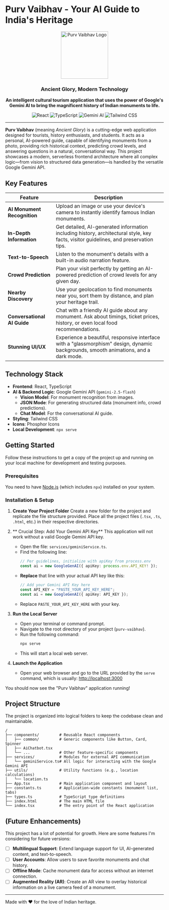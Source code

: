
# Purv Vaibhav - Your AI Guide to India's Heritage

<p align="center">
  <img src="https://raw.githubusercontent.com/user-attachments/assets/91c10d3f-8461-460b-870a-0d85a089d4d8" alt="Purv Vaibhav Logo" width="150"/>
</p>

<h3 align="center"> Ancient Glory, Modern Technology </h3>

<p align="center">
  <strong>An intelligent cultural tourism application that uses the power of Google's Gemini AI to bring the magnificent history of Indian monuments to life.</strong>
</p>

<p align="center">
  <img alt="React" src="https://img.shields.io/badge/React-18.x-blue?style=for-the-badge&logo=react">
  <img alt="TypeScript" src="https://img.shields.io/badge/TypeScript-5.x-blue?style=for-the-badge&logo=typescript">
  <img alt="Gemini AI" src="https://img.shields.io/badge/Google%20Gemini-AI%20Powered-purple?style=for-the-badge&logo=google-gemini">
  <img alt="Tailwind CSS" src="https://img.shields.io/badge/Tailwind%20CSS-3.x-blue?style=for-the-badge&logo=tailwind-css&color=38BDF8">
</p>

---

**Purv Vaibhav** (meaning *Ancient Glory*) is a cutting-edge web application designed for tourists, history enthusiasts, and students. It acts as a personal, AI-powered guide, capable of identifying monuments from a photo, providing rich historical context, predicting crowd levels, and answering questions in a natural, conversational way. This project showcases a modern, serverless frontend architecture where all complex logic—from vision to structured data generation—is handled by the versatile Google Gemini API.

##  Key Features

| Feature                  | Description                                                                                                                              |
| ------------------------ | ---------------------------------------------------------------------------------------------------------------------------------------- |
|  **AI Monument Recognition** | Upload an image or use your device's camera to instantly identify famous Indian monuments.                                               |
|  **In-Depth Information**  | Get detailed, AI-generated information including history, architectural style, key facts, visitor guidelines, and preservation tips.     |
|  **Text-to-Speech**        | Listen to the monument's details with a built-in audio narration feature.                                                                |
|  **Crowd Prediction**      | Plan your visit perfectly by getting an AI-powered prediction of crowd levels for any given day.                                         |
|  **Nearby Discovery**       | Use your geolocation to find monuments near you, sort them by distance, and plan your heritage trail.                                  |
| **Conversational AI Guide**| Chat with a friendly AI guide about any monument. Ask about timings, ticket prices, history, or even local food recommendations.        |
|  **Stunning UI/UX**        | Experience a beautiful, responsive interface with a "glassmorphism" design, dynamic backgrounds, smooth animations, and a dark mode. |

##  Technology Stack

-   **Frontend**: React, TypeScript
-   **AI & Backend Logic**: Google Gemini API (`gemini-2.5-flash`)
    -   **Vision Model**: For monument recognition from images.
    -   **JSON Mode**: For generating structured data (monument info, crowd predictions).
    -   **Chat Model**: For the conversational AI guide.
-   **Styling**: Tailwind CSS
-   **Icons**: Phosphor Icons
-   **Local Development**: `npx serve`

## Getting Started

Follow these instructions to get a copy of the project up and running on your local machine for development and testing purposes.

### Prerequisites

You need to have [Node.js](https://nodejs.org/) (which includes `npx`) installed on your system.

### Installation & Setup

1.  **Create Your Project Folder**
    Create a new folder for the project and replicate the file structure provided. Place all the project files (`.tsx`, `.ts`, `.html`, etc.) in their respective directories.

2.  ** Crucial Step: Add Your Gemini API Key**
    This application will not work without a valid Google Gemini API key.

    -   Open the file: `services/geminiService.ts`.
    -   Find the following line:
        ```typescript
        // Per guidelines, initialize with apiKey from process.env
        const ai = new GoogleGenAI({ apiKey: process.env.API_KEY! });
        ```
    -   **Replace** that line with your actual API key like this:
        ```typescript
        // Add your Gemini API Key here
        const API_KEY = "PASTE_YOUR_API_KEY_HERE";
        const ai = new GoogleGenAI({ apiKey: API_KEY });
        ```
    -   Replace `PASTE_YOUR_API_KEY_HERE` with your key.

3.  **Run the Local Server**
    -   Open your terminal or command prompt.
    -   Navigate to the root directory of your project (`purv-vaibhav`).
    -   Run the following command:
        ```bash
        npx serve
        ```
    -   This will start a local web server.

4.  **Launch the Application**
    -   Open your web browser and go to the URL provided by the `serve` command, which is usually:
        [http://localhost:3000](http://localhost:3000)

You should now see the "Purv Vaibhav" application running!

##  Project Structure

The project is organized into logical folders to keep the codebase clean and maintainable.

```
/
├── components/         # Reusable React components
│   ├── common/         # Generic components like Button, Card, Spinner
│   ├── AiChatbot.tsx
│   └── ...             # Other feature-specific components
├── services/           # Modules for external API communication
│   └── geminiService.ts# All logic for interacting with the Google Gemini API
├── utils/              # Utility functions (e.g., location calculations)
│   └── location.ts
├── App.tsx             # Main application component and layout
├── constants.ts        # Application-wide constants (monument list, tabs)
├── types.ts            # TypeScript type definitions
├── index.html          # The main HTML file
└── index.tsx           # The entry point of the React application
```

##  (Future Enhancements)

This project has a lot of potential for growth. Here are some features I'm considering for future versions:

-   [ ] **Multilingual Support**: Extend language support for UI, AI-generated content, and text-to-speech.
-   [ ] **User Accounts**: Allow users to save favorite monuments and chat history.
-   [ ] **Offline Mode**: Cache monument data for access without an internet connection.
-   [ ] **Augmented Reality (AR)**: Create an AR view to overlay historical information on a live camera feed of a monument.

---

Made with ❤️ for the love of Indian heritage.
